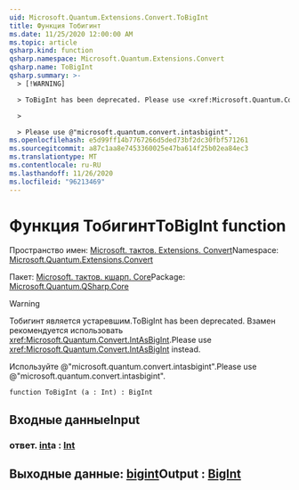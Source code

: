 ```yaml
---
uid: Microsoft.Quantum.Extensions.Convert.ToBigInt
title: Функция Тобигинт
ms.date: 11/25/2020 12:00:00 AM
ms.topic: article
qsharp.kind: function
qsharp.namespace: Microsoft.Quantum.Extensions.Convert
qsharp.name: ToBigInt
qsharp.summary: >-
  > [!WARNING]

  > ToBigInt has been deprecated. Please use <xref:Microsoft.Quantum.Convert.IntAsBigInt> instead.

  >

  > Please use @"microsoft.quantum.convert.intasbigint".
ms.openlocfilehash: e5d99ff14b7767266d5ded73bf2dc30fbf571261
ms.sourcegitcommit: a87c1aa8e7453360025e47ba614f25b02ea84ec3
ms.translationtype: MT
ms.contentlocale: ru-RU
ms.lasthandoff: 11/26/2020
ms.locfileid: "96213469"
---
```

# <a name="tobigint-function"></a><span data-ttu-id="2f8be-102">Функция Тобигинт</span><span class="sxs-lookup"><span data-stu-id="2f8be-102">ToBigInt function</span></span>

<span data-ttu-id="2f8be-103">Пространство имен: [Microsoft. тактов. Extensions. Convert](xref:Microsoft.Quantum.Extensions.Convert)</span><span class="sxs-lookup"><span data-stu-id="2f8be-103">Namespace: [Microsoft.Quantum.Extensions.Convert](xref:Microsoft.Quantum.Extensions.Convert)</span></span>

<span data-ttu-id="2f8be-104">Пакет: [Microsoft. тактов. кшарп. Core](https://nuget.org/packages/Microsoft.Quantum.QSharp.Core)</span><span class="sxs-lookup"><span data-stu-id="2f8be-104">Package: [Microsoft.Quantum.QSharp.Core](https://nuget.org/packages/Microsoft.Quantum.QSharp.Core)</span></span>


> [!WARNING]
> <span data-ttu-id="2f8be-105">Тобигинт является устаревшим.</span><span class="sxs-lookup"><span data-stu-id="2f8be-105">ToBigInt has been deprecated.</span></span> <span data-ttu-id="2f8be-106">Взамен рекомендуется использовать <xref:Microsoft.Quantum.Convert.IntAsBigInt>.</span><span class="sxs-lookup"><span data-stu-id="2f8be-106">Please use <xref:Microsoft.Quantum.Convert.IntAsBigInt> instead.</span></span>
>
> <span data-ttu-id="2f8be-107">Используйте @"microsoft.quantum.convert.intasbigint".</span><span class="sxs-lookup"><span data-stu-id="2f8be-107">Please use @"microsoft.quantum.convert.intasbigint".</span></span>



```qsharp
function ToBigInt (a : Int) : BigInt
```


## <a name="input"></a><span data-ttu-id="2f8be-108">Входные данные</span><span class="sxs-lookup"><span data-stu-id="2f8be-108">Input</span></span>

### <a name="a--int"></a><span data-ttu-id="2f8be-109">ответ. [int](xref:microsoft.quantum.lang-ref.int)</span><span class="sxs-lookup"><span data-stu-id="2f8be-109">a : [Int](xref:microsoft.quantum.lang-ref.int)</span></span>





## <a name="output--bigint"></a><span data-ttu-id="2f8be-110">Выходные данные: [bigint](xref:microsoft.quantum.lang-ref.bigint)</span><span class="sxs-lookup"><span data-stu-id="2f8be-110">Output : [BigInt](xref:microsoft.quantum.lang-ref.bigint)</span></span>

